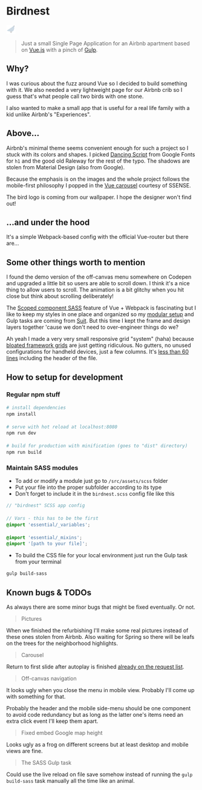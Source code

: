 # Birdnest

<img src="https://raw.githubusercontent.com/efbe/birdnest/master/design/bird.png" width="24">

> Just a small Single Page Application for an Airbnb apartment based on [Vue.js](https://vuejs.org) with a pinch of [Gulp](https://gulpjs.com/).


## Why?

I was curious about the fuzz around Vue so I decided to build something with it. We also needed a very lightweight page for our Airbnb crib so I guess that's what people call two birds with one stone.

I also wanted to make a small app that is useful for a real life family with a kid unlike Airbnb's "Experiences".

## Above...

Airbnb's minimal theme seems convenient enough for such a project so I stuck with its colors and shapes. I picked [Dancing Script](https://fonts.google.com/specimen/Dancing+Script) from Google Fonts for `h1` and the good old Raleway for the rest of the typo. The shadows are stolen from Material Design (also from Google).

Because the emphasis is on the images and the whole project follows the mobile-first philosophy I popped in the [Vue carousel](https://github.com/SSENSE/vue-carousel) courtesy of SSENSE.

The bird logo is coming from our wallpaper. I hope the designer won't find out!

## ...and under the hood

It's a simple Webpack-based config with the official Vue-router but there are...


## Some other things worth to mention

I found the demo version of the off-canvas menu somewhere on Codepen and upgraded a little bit so users are able to scroll down. I think it's a nice thing to allow users to scroll. The animation is a bit glitchy when you hit close but think about scrolling deliberately!

The [Scoped component SASS](https://vuejsfeed.com/blog/using-sass-scss-with-vue-js-2) feature of Vue + Webpack is fascinating but I like to keep my styles in one place and organized so my [modular setup](https://github.com/efbe/birdnest/blob/master/src/assets/scss/birdnest.scss) and Gulp tasks are coming from [Suit](https://github.com/efbe/suit). But this time I kept the frame and design layers together 'cause we don't need to over-engineer things do we?

Ah yeah I made a very very small responsive grid "system" (haha) because [bloated framework grids](https://github.com/twbs/bootstrap/blob/v4-dev/dist/css/bootstrap-grid.css) are just getting ridiculous. No gutters, no unused configurations for handheld devices, just a few columns. It's [less than 60 lines](https://github.com/efbe/birdnest/blob/master/src/assets/scss/essential/_grid.scss) including the header of the file.

## How to setup for development
### Regular npm stuff

``` bash
# install dependencies
npm install

# serve with hot reload at localhost:8080
npm run dev

# build for production with minification (goes to "dist" directory)
npm run build
```

### Maintain SASS modules

* To add or modify a module just go to `/src/assets/scss` folder
* Put your file into the proper subfolder according to its type
* Don't forget to include it in the `birdnest.scss` config file like this

```scss
// "birdnest" SCSS app config

// Vars - this has to be the first
@import 'essential/_variables';

@import 'essential/_mixins';
@import '[path to your file]';
```

* To build the CSS file for your local environment just run the Gulp task from your terminal

``` bash
gulp build-sass
```

## Known bugs &amp; TODOs

As always there are some minor bugs that might be fixed eventually. Or not.

> Pictures

  When we finished the refurbishing I'll make some real pictures instead of these ones stolen from Airbnb. Also waiting for Spring so there will be leafs on the trees for the neighborhood highlights.

> Carousel

  Return to first slide after autoplay is finished [already on the request list](https://github.com/SSENSE/vue-carousel/issues/105).

> Off-canvas navigation

  It looks ugly when you close the menu in mobile view. Probably I'll come up with something for that.

  Probably the header and the mobile side-menu should be one component to avoid code redundancy but as long as the latter one's items need an extra click event I'll keep them apart.

> Fixed embed Google map height

  Looks ugly as a frog on different screens but at least desktop and mobile views are fine.

> The SASS Gulp task

  Could use the live reload on file save somehow instead of running the `gulp build-sass` task manually all the time like an animal.
